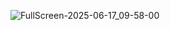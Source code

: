 ![FullScreen-2025-06-17_09-58-00](https://github.com/user-attachments/assets/182eb8b9-e960-4c5c-b21f-710c86b9a093)
